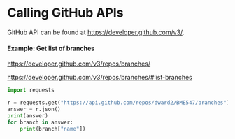 # Calling GitHub APIs

GitHub API can be found at <https://developer.github.com/v3/>.

#### Example:  Get list of branches
<https://developer.github.com/v3/repos/branches/>

<https://developer.github.com/v3/repos/branches/#list-branches>

```python
import requests

r = requests.get("https://api.github.com/repos/dward2/BME547/branches")
answer = r.json()
print(answer)
for branch in answer:
    print(branch["name"])
```

